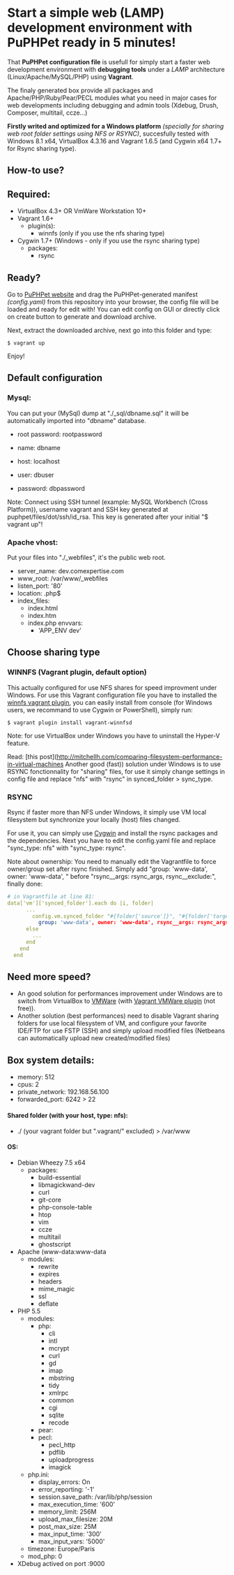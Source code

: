 Start a simple web (LAMP) development environment with PuPHPet ready in 5 minutes!
==========================

That **PuPHPet configuration file** is usefull for simply start a faster web development environment with **debugging tools** under a *LAMP* architecture (Linux/Apache/MySQL/PHP) using **Vagrant**.

The finaly generated box provide all packages and Apache/PHP/Ruby/Pear/PECL modules what you need in major cases for web developments including debugging and admin tools (Xdebug, Drush, Composer, multitail, ccze...)

**Firstly writed and optimized for a Windows platform** *(specially for sharing web root folder settings using NFS or RSYNC)*, succesfully tested with Windows 8.1 x64, VirtualBox 4.3.16 and Vagrant 1.6.5 (and Cygwin x64 1.7+ for Rsync sharing type).

## How-to use?

## Required:
- VirtualBox 4.3+ OR VmWare Workstation 10+
- Vagrant 1.6+
  - plugin(s):
    - winnfs (only if you use the nfs sharing type)
- Cygwin 1.7+ (Windows - only if you use the rsync sharing type)
  - packages:
    - rsync

## Ready?
Go to [PuPHPet website](https://puphpet.com) and drag the PuPHPet-generated manifest *(config.yaml)* from this repository into your browser, the config file will be loaded and ready for edit with! You can edit config on GUI or directly click on create button to generate and download archive.

Next, extract the downloaded archive, next go into this folder and type:

``` shell
$ vagrant up
```

Enjoy!

## Default configuration

### Mysql:

You can put your (MySql) dump at "./_sql/dbname.sql" it will be automatically imported into "dbname" database.

- root password:  rootpassword

- name:       dbname
- host:       localhost
- user:       dbuser
- password:   dbpassword

Note: Connect using SSH tunnel (example: MySQL Workbench (Cross Platform)), username vagrant and SSH key generated at puphpet/files/dot/ssh/id_rsa. This key is generated after your initial "$ vagrant up"! 

### Apache vhost:

Put your files into "./_webfiles", it's the public web root.

- server_name: dev.comexpertise.com
- www_root: /var/www/_webfiles
- listen_port: '80'
- location: \.php$
- index_files:
  - index.html
  - index.htm
  - index.php
  envvars:
      - 'APP_ENV dev'

## Choose sharing type

### WINNFS (Vagrant plugin, default option)
This actually configured for use NFS shares for speed improvment under Windows. For use this Vagrant configuration file you have to installed the [winnfs vagrant plugin](https://github.com/GM-Alex/vagrant-winnfsd), you can easily install from console (for Windows users, we recommand to use Cygwin or PowerShell), simply run:
```
$ vagrant plugin install vagrant-winnfsd
```

Note: for use VirtualBox under Windows you have to uninstall the Hyper-V feature.

Read: [this post](http://mitchellh.com/comparing-filesystem-performance-in-virtual-machines Another good (fast)) solution under Windows is to use RSYNC fonctionnality for "sharing" files, for use it simply change settings in config file and replace "nfs" with "rsync" in synced_folder > sync_type.

### RSYNC
Rsync if faster more than NFS under Windows, it simply use VM local filesystem but synchronize your locally (host) files changed.

For use it, you can simply use [Cygwin](https://www.cygwin.com/) and install the rsync packages and the dependencies. Next you have to edit the config.yaml file and replace "sync_type: nfs" with "sync_type: rsync".

Note about ownership: You need to manually edit the Vagrantfile to force owner/group set after rsync finished. Simply add "group: 'www-data', owner: 'www-data', " before "rsync__args: rsync_args, rsync__exclude:", finally done:

``` yaml
# in Vagrantfile at line 81:
data['vm']['synced_folder'].each do |i, folder|
      ...
        config.vm.synced_folder "#{folder['source']}", "#{folder['target']}", id: "#{i}",
          group: 'www-data', owner: 'www-data', rsync__args: rsync_args, rsync__exclude: rsync_exclude, rsync__auto: rsync_auto, type: 'rsync'
      else
        ...
      end
    end
  end
```

## Need more speed?

- An good solution for performances improvement under Windows are to switch from VirtualBox to [VMWare](http://www.vmware.com/) (with [Vagrant VMWare plugin](https://www.vagrantup.com/vmware) (not free)).
- Another solution (best performances) need to disable Vagrant sharing folders for use local filesystem of VM, and configure your favorite IDE/FTP for use FSTP (SSH) and simply upload modified files (Netbeans can automatically upload new created/modified files)

## Box system details:
- memory: 512
- cpus: 2
- private_network: 192.168.56.100
- forwarded_port: 6242 > 22

#### Shared folder (with your host, type: nfs):
- ./ (your vagrant folder but ".vagrant/" excluded) > /var/www

#### OS:
- Debian Wheezy 7.5 x64
  - packages:
    - build-essential
    - libmagickwand-dev
    - curl
    - git-core
    - php-console-table
    - htop
    - vim
    - ccze
    - multitail
    - ghostscript
- Apache (www-data:www-data
  - modules:
    - rewrite
    - expires
    - headers
    - mime_magic
    - ssl
    - deflate
- PHP 5.5
  - modules:
    - php:
      - cli
      - intl
      - mcrypt
      - curl
      - gd
      - imap
      - mbstring
      - tidy
      - xmlrpc
      - common
      - cgi
      - sqlite
      - recode
    - pear:
    - pecl:
      - pecl_http
      - pdflib
      - uploadprogress
      - imagick
  - php.ini:
      - display_errors: On
      - error_reporting: '-1'
      - session.save_path: /var/lib/php/session
      - max_execution_time: '600'
      - memory_limit: 256M
      - upload_max_filesize: 20M
      - post_max_size: 25M
      - max_input_time: '300'
      - max_input_vars: '5000'
  - timezone: Europe/Paris
  - mod_php: 0
- XDebug actived on port :9000

